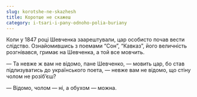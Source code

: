 ```yaml
---
slug: korotshe-ne-skazhesh
title: Коротше не скажеш
category: i-tsari-i-pany-odnoho-polia-buriany
---
```

Коли у 1847 році Шевченка заарештували, цар особисто почав вести слідство. Ознайомившись з поемами “Сон”, “Кавказ”, його величність розгнівався, гримає на Шевченка, а той все мовчить.

— Та невже ж вам не відомо, пане Шевченко, — мовить цар, бо став підлизуватись до українського поета, — невже вам не відомо, що стіну чолом не розіб’єш?

— Відомо, чолом — ні, а обухом — можна.
